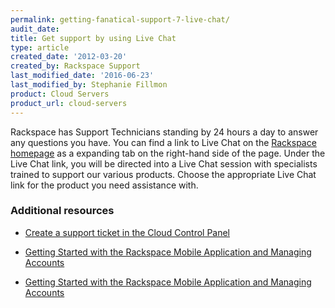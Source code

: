 ```yaml
---
permalink: getting-fanatical-support-7-live-chat/
audit_date:
title: Get support by using Live Chat
type: article
created_date: '2012-03-20'
created_by: Rackspace Support
last_modified_date: '2016-06-23'
last_modified_by: Stephanie Fillmon
product: Cloud Servers
product_url: cloud-servers
---
```


Rackspace has Support Technicians standing by 24 hours a day to answer any questions you have. You can find a link to Live Chat on the [Rackspace homepage](https://www.rackspace.com) as a expanding tab on the right-hand side of the page. Under the Live Chat link, you will be directed into a Live Chat session with specialists
trained to support our various products. Choose the appropriate Live Chat link for the product you need assistance with.

### Additional resources

- [Create a support ticket in the Cloud Control Panel](/how-to/create-a-support-ticket-in-the-cloud-control-panel)

- [Getting Started with the Rackspace Mobile Application and Managing Accounts](/how-to/getting-started-with-the-rackspace-mobile-application-and-managing-accounts)

- [Getting Started with the Rackspace Mobile Application and Managing Accounts](/how-to/getting-started-with-the-rackspace-mobile-application-and-managing-accounts)
